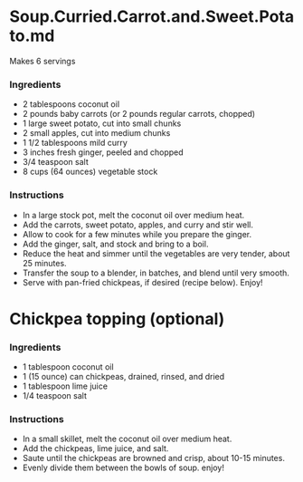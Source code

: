 # Soup.Curried.Carrot.and.Sweet.Potato.md

Makes 6 servings

### Ingredients
- 2 tablespoons coconut oil
- 2 pounds baby carrots (or 2 pounds regular carrots, chopped)
- 1 large sweet potato, cut into small chunks
- 2 small apples, cut into medium chunks
- 1 1/2 tablespoons mild curry
- 3 inches fresh ginger, peeled and chopped
- 3/4 teaspoon salt
- 8 cups (64 ounces) vegetable stock

### Instructions
- In a large stock pot, melt the coconut oil over medium heat.  
- Add the carrots, sweet potato, apples, and curry and stir well. 
- Allow to cook for a few minutes while you prepare the ginger.  
- Add the ginger, salt, and stock and bring to a boil.  
- Reduce the heat and simmer until the vegetables are very tender, about 25 minutes.  
- Transfer the soup to a blender, in batches, and blend until very smooth.  
- Serve with pan-fried chickpeas, if desired (recipe below).  Enjoy!


# Chickpea topping (optional)

### Ingredients
- 1 tablespoon coconut oil
- 1 (15 ounce) can chickpeas, drained, rinsed, and dried
- 1 tablespoon lime juice
- 1/4 teaspoon salt

### Instructions
- In a small skillet, melt the coconut oil over medium heat.  
- Add the chickpeas, lime juice, and salt.  
- Saute until the chickpeas are browned and crisp, about 10-15 minutes.  
- Evenly divide them between the bowls of soup.  enjoy!
